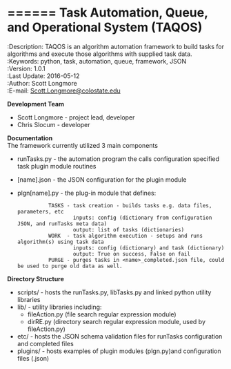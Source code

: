 ======
Task Automation, Queue, and Operational System (TAQOS)
======
:Description:  TAQOS is an algorithm automation framework to build tasks for algorithms 
and execute those algorithms with supplied task data.  
:Keywords: python, task, automation, queue, framework, JSON  
:Version: 1.0.1  
:Last Update: 2016-05-12  
:Author: Scott Longmore  
:E-mail: Scott.Longmore@colostate.edu  

**Development Team**  
* Scott Longmore - project lead, developer  
* Chris Slocum - developer

**Documentation**  
The framework currently utilized 3 main components
* runTasks.py - the automation program the calls configuration specified task plugin module routines
* [name].json - the JSON configuration for the plugin module
* plgn[name].py - the plug-in module that defines:

                TASKS - task creation - builds tasks e.g. data files, parameters, etc 
                        inputs: config (dictionary from configuration JSON, and runTasks meta data)
                        output: list of tasks (dictionaries)
                WORK  - task algorithm execution - setups and runs algorithm(s) using task data
                        inputs: config (dictionary) and task (dictionary) 
                        output: True on success, False on fail 
                PURGE - purges tasks in <name>_completed.json file, could be used to purge old data as well. 

**Directory Structure**
* scripts/ - hosts the runTasks.py, libTasks.py and linked python utility libraries
* lib/ - utility libraries including:
     - fileAction.py (file search regular expression module) 
     - dirRE.py (directory search regular expression module, used by fileAction.py) 
* etc/ - hosts the JSON schema validation files for runTasks configuration and completed files
* plugins/ - hosts examples of plugin modules (plgn<name>.py)and configuration files (<name>.json)